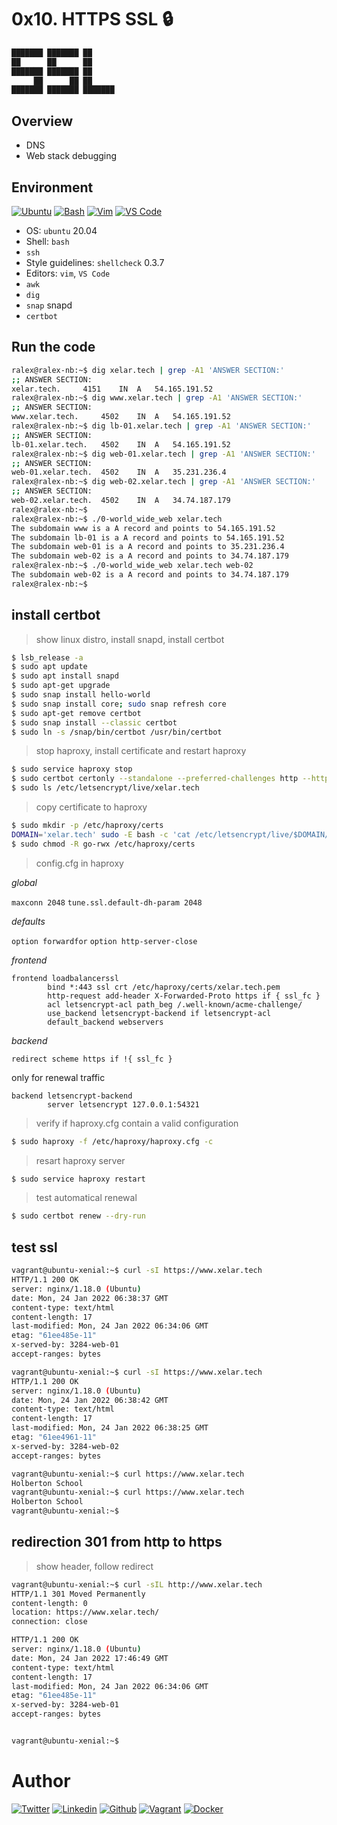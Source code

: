 # 0x10. HTTPS SSL 🔒

```bash
███████ ███████ ██ 
██      ██      ██ 
███████ ███████ ██ 
     ██      ██ ██ 
███████ ███████ ███████
```

## Overview

* DNS
* Web stack debugging

## Environment

<!-- ubuntu -->
[![Ubuntu](https://img.shields.io/static/v1?label=&message=Ubuntu&color=E95420&logo=Ubuntu&logoColor=E95420&labelColor=2F333A)](https://ubuntu.com/) <!-- bash -->
[![Bash](https://img.shields.io/static/v1?label=&message=GNU%20Bash&color=4EAA25&logo=GNU%20Bash&logoColor=4EAA25&labelColor=2F333A)](https://www.gnu.org/software/bash/) <!-- vim -->
[![Vim](https://img.shields.io/static/v1?label=&message=Vim&color=019733&logo=Vim&logoColor=019733&labelColor=2F333A)](https://www.vim.org/) <!-- vs code -->
[![VS Code](https://img.shields.io/static/v1?label=&message=Visual%20Studio%20Code&color=5C2D91&logo=Visual%20Studio%20Code&logoColor=5C2D91&labelColor=2F333A)](https://code.visualstudio.com/)

* OS: ``ubuntu`` 20.04
* Shell: ``bash``
* ``ssh``
* Style guidelines: ``shellcheck`` 0.3.7
* Editors: ``vim``, ``VS Code``
* ``awk``
* ``dig``
* ``snap`` snapd
* ``certbot``

## Run the code

```bash
ralex@ralex-nb:~$ dig xelar.tech | grep -A1 'ANSWER SECTION:'
;; ANSWER SECTION:
xelar.tech.		4151	IN	A	54.165.191.52
ralex@ralex-nb:~$ dig www.xelar.tech | grep -A1 'ANSWER SECTION:'
;; ANSWER SECTION:
www.xelar.tech.		4502	IN	A	54.165.191.52
ralex@ralex-nb:~$ dig lb-01.xelar.tech | grep -A1 'ANSWER SECTION:'
;; ANSWER SECTION:
lb-01.xelar.tech.	4502	IN	A	54.165.191.52
ralex@ralex-nb:~$ dig web-01.xelar.tech | grep -A1 'ANSWER SECTION:'
;; ANSWER SECTION:
web-01.xelar.tech.	4502	IN	A	35.231.236.4
ralex@ralex-nb:~$ dig web-02.xelar.tech | grep -A1 'ANSWER SECTION:'
;; ANSWER SECTION:
web-02.xelar.tech.	4502	IN	A	34.74.187.179
ralex@ralex-nb:~$ 
ralex@ralex-nb:~$ ./0-world_wide_web xelar.tech
The subdomain www is a A record and points to 54.165.191.52
The subdomain lb-01 is a A record and points to 54.165.191.52
The subdomain web-01 is a A record and points to 35.231.236.4
The subdomain web-02 is a A record and points to 34.74.187.179
ralex@ralex-nb:~$ ./0-world_wide_web xelar.tech web-02
The subdomain web-02 is a A record and points to 34.74.187.179
ralex@ralex-nb:~$ 
```

## install certbot

> show linux distro, install snapd, install certbot

```bash
$ lsb_release -a
$ sudo apt update
$ sudo apt install snapd
$ sudo apt-get upgrade
$ sudo snap install hello-world
$ sudo snap install core; sudo snap refresh core
$ sudo apt-get remove certbot
$ sudo snap install --classic certbot
$ sudo ln -s /snap/bin/certbot /usr/bin/certbot
```

> stop haproxy, install certificate and restart haproxy

```bash
$ sudo service haproxy stop
$ sudo certbot certonly --standalone --preferred-challenges http --http-01-port 80 -d xelar.tech -d www.xelar.tech
$ sudo ls /etc/letsencrypt/live/xelar.tech
```

> copy certificate to haproxy

```bash
$ sudo mkdir -p /etc/haproxy/certs
DOMAIN='xelar.tech' sudo -E bash -c 'cat /etc/letsencrypt/live/$DOMAIN/fullchain.pem /etc/letsencrypt/live/$DOMAIN/privkey.pem > /etc/haproxy/certs/$DOMAIN.pem'
$ sudo chmod -R go-rwx /etc/haproxy/certs
```

> config.cfg in haproxy

_global_

```maxconn 2048```
```tune.ssl.default-dh-param 2048```

_defaults_

```option forwardfor```
```option http-server-close```

_frontend_

```
frontend loadbalancerssl
        bind *:443 ssl crt /etc/haproxy/certs/xelar.tech.pem
        http-request add-header X-Forwarded-Proto https if { ssl_fc }
        acl letsencrypt-acl path_beg /.well-known/acme-challenge/
        use_backend letsencrypt-backend if letsencrypt-acl
        default_backend webservers
```

_backend_

```redirect scheme https if !{ ssl_fc }```

only for renewal traffic

```
backend letsencrypt-backend
        server letsencrypt 127.0.0.1:54321
```

> verify if haproxy.cfg contain a valid configuration

```bash
$ sudo haproxy -f /etc/haproxy/haproxy.cfg -c
```

> resart haproxy server

```bash
$ sudo service haproxy restart
```
> test automatical renewal

```bash
$ sudo certbot renew --dry-run
```

## test ssl

```bash
vagrant@ubuntu-xenial:~$ curl -sI https://www.xelar.tech
HTTP/1.1 200 OK
server: nginx/1.18.0 (Ubuntu)
date: Mon, 24 Jan 2022 06:38:37 GMT
content-type: text/html
content-length: 17
last-modified: Mon, 24 Jan 2022 06:34:06 GMT
etag: "61ee485e-11"
x-served-by: 3284-web-01
accept-ranges: bytes

vagrant@ubuntu-xenial:~$ curl -sI https://www.xelar.tech
HTTP/1.1 200 OK
server: nginx/1.18.0 (Ubuntu)
date: Mon, 24 Jan 2022 06:38:42 GMT
content-type: text/html
content-length: 17
last-modified: Mon, 24 Jan 2022 06:38:25 GMT
etag: "61ee4961-11"
x-served-by: 3284-web-02
accept-ranges: bytes

vagrant@ubuntu-xenial:~$ curl https://www.xelar.tech
Holberton School
vagrant@ubuntu-xenial:~$ curl https://www.xelar.tech
Holberton School
vagrant@ubuntu-xenial:~$ 
```

## redirection 301 from http to https

> show header, follow redirect

```bash
vagrant@ubuntu-xenial:~$ curl -sIL http://www.xelar.tech
HTTP/1.1 301 Moved Permanently
content-length: 0
location: https://www.xelar.tech/
connection: close

HTTP/1.1 200 OK
server: nginx/1.18.0 (Ubuntu)
date: Mon, 24 Jan 2022 17:46:49 GMT
content-type: text/html
content-length: 17
last-modified: Mon, 24 Jan 2022 06:34:06 GMT
etag: "61ee485e-11"
x-served-by: 3284-web-01
accept-ranges: bytes


vagrant@ubuntu-xenial:~$ 
```

# Author

<!-- twitter -->
[![Twitter](https://img.shields.io/twitter/follow/ralex_uy?style=social)](https://twitter.com/ralex_uy) <!-- linkedin --> [![Linkedin](https://img.shields.io/badge/LinkedIn-+21K-blue?style=social&logo=linkedin)](https://www.linkedin.com/in/ronald-rivero/) <!-- github --> [![Github](https://img.shields.io/github/followers/ralexrivero?style=social)](https://github.com/ralexrivero/) <!-- vagrant --> [![Vagrant](https://img.shields.io/static/v1?label=&message=Vagrant%20Profile&color=1868F2&logo=vagrant&labelColor=2F333A)](https://app.vagrantup.com/ralexrivero) <!-- docker --> [![Docker](https://img.shields.io/static/v1?label=&message=Docker%20Profile&color=2496ED&logo=Docker&labelColor=2F333A)](https://hub.docker.com/u/ralexrivero)

